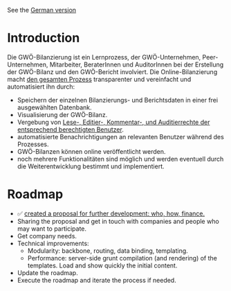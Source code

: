 See the [German version](ECG_Online_Balancing_Roadmap_de.md)

# Introduction

Die GWÖ-Bilanzierung ist ein Lernprozess, der GWÖ-Unternehmen, Peer-Unternehmen, Mitarbeiter, BeraterInnen und AuditorInnen
bei der Erstellung der GWÖ-Bilanz und den GWÖ-Bericht involviert.
Die Online-Bilanzierung macht [den gesamten Prozess](http://creately.com/diagram/hlvynl1f1/MA9GKxHvxTVAKUOax04wCo1pbQc%3D) transparenter und vereinfacht und automatisiert ihn durch:

* Speichern der einzelnen Bilanzierungs- und Berichtsdaten in einer frei ausgewählten Datenbank.
* Visualisierung der GWÖ-Bilanz.
* Vergebung von [Lese-, Editier-, Kommentar-, und Auditierrechte der entsprechend berechtigten Benutzer](http://creately.com/diagram/hlvynl1f1/MA9GKxHvxTVAKUOax04wCo1pbQc%3D).
* automatisierte Benachrichtigungen an relevanten Benutzer während des Prozesses.
* GWÖ-Bilanzen können online veröffentlicht werden.
* noch mehrere Funktionalitäten sind möglich und werden eventuell durch die Weiterentwicklung bestimmt und implementiert.

# Roadmap

* :white_check_mark: [created a proposal for further development: who, how, finance.](ECG_Online_Balancing_Roadmap_de.md)
* Sharing the proposal and get in touch with companies and people who may want to participate.
* Get company needs.
* Technical improvements:
    * Modularity: backbone, routing, data binding, templating.
    * Performance: server-side grunt compilation (and rendering) of the templates. Load and show quickly the initial content.
* Update the roadmap.
* Execute the roadmap and iterate the process if needed.
